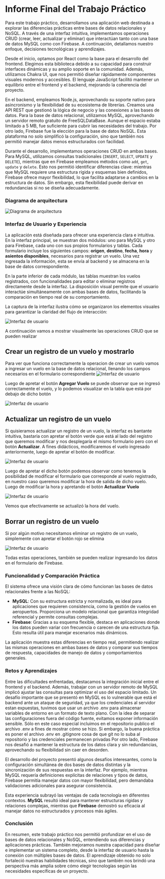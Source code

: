 # **Informe Final del Trabajo Práctico**

Para este trabajo práctico, desarrollamos una aplicación web destinada a explorar las diferencias prácticas entre bases de datos relacionales y NoSQL. A través de una interfaz intuitiva, implementamos operaciones CRUD (crear, leer, actualizar y eliminar) que interactúan tanto con una base de datos MySQL como con Firebase. A continuación, detallamos nuestro enfoque, decisiones tecnológicas y aprendizajes.

Desde el inicio, optamos por React como la base para el desarrollo del frontend. Elegimos esta biblioteca debido a su capacidad para construir interfaces dinámicas y su amplio soporte en la comunidad. Además, utilizamos Chakra UI, que nos permitió diseñar rápidamente componentes visuales modernos y accesibles. El lenguaje JavaScript facilitó mantener un equilibrio entre el frontend y el backend, mejorando la coherencia del proyecto.

En el backend, empleamos Node.js, aprovechando su soporte nativo para asincronismo y la flexibilidad de su ecosistema de librerías. Creamos una API REST que gestionó la lógica de negocio y las conexiones a las bases de datos. Para la base de datos relacional, utilizamos MySQL, aprovechando un servidor remoto gratuito de FreeSQLDataBase. Aunque el espacio estaba limitado a 5 MB, fue suficiente para cubrir las necesidades del trabajo. Por otro lado, Firebase fue la elección para la base de datos NoSQL. Esta plataforma no solo simplificó la configuración, sino que también nos permitió manejar datos menos estructurados con facilidad.

Durante el desarrollo, implementamos operaciones CRUD en ambas bases. Para MySQL, utilizamos consultas tradicionales (`INSERT`, `SELECT`, `UPDATE` y `DELETE`), mientras que en Firebase empleamos métodos como `add`, `get`, `update` y `delete`. Esto nos permitió identificar diferencias clave: mientras que MySQL requiere una estructura rígida y esquemas bien definidos, Firebase ofrece mayor flexibilidad, lo que facilita adaptarse a cambios en la estructura de datos. Sin embargo, esta flexibilidad puede derivar en redundancias si no se diseña adecuadamente.
### **Diagrama de arquitectura**
![Diagrama de arquitectura](./DiagramaDeArquitectura.jpeg)




### **Interfaz de Usuario y Experiencia**

La aplicación está diseñada para ofrecer una experiencia clara e intuitiva. En la interfaz principal, se muestran dos módulos: uno para MySQL y otro para Firebase, cada uno con sus propios formularios y tablas. Cada formulario incluye los siguientes campos: **origen**, **destino**, **fecha**, **hora** y **asientos disponibles**, necesarios para registrar un vuelo. Una vez ingresada la información, esta se envía al backend y se almacena en la base de datos correspondiente.

En la parte inferior de cada módulo, las tablas muestran los vuelos registrados, con funcionalidades para editar o eliminar registros directamente desde la interfaz. La disposición visual permite que el usuario interactúe simultáneamente con ambas bases de datos, facilitando la comparación en tiempo real de su comportamiento.

La captura de la interfaz ilustra cómo se organizaron los elementos visuales para garantizar la claridad del flujo de interacción:

![Interfaz de usuario](./Vista.png)

A continuación vamos a mostrar visualmente las operaciones CRUD que se pueden realizar

## Crear un registro de un vuelo y mostrarlo

Para ver que funciona correctamente la operacion de crear un vuelo vamos a ingresar un vuelo en la base de datos relacional, llenando los campos necesarios en el formulario correspondiente
![Interfaz de usuario](./ingreso_vuelo_1.png)

Luego de apretar el botón **Agregar Vuelo** se puede observar que se ingresó correctamente el vuelo, y lo podemos visualizar en la tabla que está por debajo de dicho botón

![Interfaz de usuario](./ingreso_vuelo_2.png)

## Actualizar un registro de un vuelo

Si quisieramos actualizar un registro de un vuelo, la interfaz es bantante intuitiva, bastaria con apretar el botón verde que está al lado del registro que queremos modificar y nos desplegaría el mismo formulario pero con el botón **Actualizar**. A fines didácticos, modificaremos el vuelo ingresado anteriormente, luego de apretar el botón de modificar.

![Interfaz de usuario](./actualizacion_1.png)

Luego de apretar el dicho botón podemos observar como tenemos la posibilidad de modificar el formulario que corresponde al vuelo registrado, en nuestro caso queremos modificar la hora de salida de dicho vuelo. Luego de modificar la hora y apretando el botón **Actualizar Vuelo**

![Interfaz de usuario](./actualizacion_2.png)

Vemos que efectivamente se actualizó la hora del vuelo.

## Borrar un registro de un vuelo

Si por algún motivo necesitamos eliminar un registro de un vuelo, simplemente con apretar el botón rojo se elimina

![Interfaz de usuario](./eliminacion.png)

Todas estas operaciones, también se pueden realizar ingresando los datos en el formulario de Firebase.

### **Funcionalidad y Comparación Práctica**

El sistema ofrece una visión clara de cómo funcionan las bases de datos relacionales frente a las NoSQL:

- **MySQL**: Con su estructura estricta y normalizada, es ideal para aplicaciones que requieren consistencia, como la gestión de vuelos en aeropuertos. Proporciona un modelo relacional que garantiza integridad referencial y permite consultas complejas.
- **Firebase**: Gracias a su esquema flexible, destaca en aplicaciones donde los datos pueden variar con frecuencia o carecen de una estructura fija. Esto resulta útil para manejar escenarios más dinámicos.

La aplicación muestra estas diferencias en tiempo real, permitiendo realizar las mismas operaciones en ambas bases de datos y comparar sus tiempos de respuesta, capacidades de manejo de datos y comportamientos generales.

### **Retos y Aprendizajes**

Entre las dificultades enfrentadas, destacamos la integración inicial entre el frontend y el backend. Además, trabajar con un servidor remoto de MySQL implicó ajustar las consultas para optimizar el uso del espacio limitado. Un desafío importante que se presentó en MySQL es lo vulnerable que está el backend   ante un ataque de seguridad, ya que los credenciales al servidor estan expuestas, tuvimos que usar un archivo .env para almacenar variables de entorno en un formato de texto plano.
Con la idea de separar las configuraciones fuera del código fuente, evitamos  exponer información sensible. Sólo en este caso especial incluimos en el repositorio publico el archivo .env a fines de mostrar cómo se hizo. Si embargo, la buena práctica es poner el archivo .env en .gitignore cosa de que git no lo suba al repositorio y las credenciales permanecen privadas Por otro lado, Firebase nos desafió a mantener la estructura de los datos clara y sin redundancias, aprovechando su flexibilidad sin caer en desorden.

El desarrollo del proyecto presentó algunos desafíos interesantes, como la configuración simultánea de dos bases de datos distintas y la sincronización de sus respuestas en la interfaz. Por ejemplo, mientras MySQL requería definiciones explícitas de relaciones y tipos de datos, Firebase permitía manejar datos con mayor flexibilidad, pero demandaba validaciones adicionales para asegurar consistencia.

Esta experiencia subrayó las ventajas de cada tecnología en diferentes contextos. **MySQL** resultó ideal para mantener estructuras rígidas y relaciones complejas, mientras que **Firebase** demostró su eficacia al manejar datos no estructurados y procesos más ágiles.

### **Conclusión**

En resumen, este trabajo práctico nos permitió profundizar en el uso de bases de datos relacionales y NoSQL, entendiendo sus diferencias y aplicaciones prácticas. También mejoramos nuestra capacidad para diseñar e implementar un sistema completo, desde la interfaz de usuario hasta la conexión con múltiples bases de datos. El aprendizaje obtenido no solo fortaleció nuestras habilidades técnicas, sino que también nos brindó una perspectiva más amplia sobre cómo elegir tecnologías según las necesidades específicas de un proyecto.
